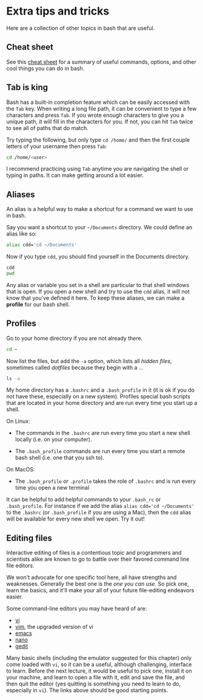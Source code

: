 # Extra tips and tricks

Here are a collection of other topics in bash that are useful.

## Cheat sheet

See this [cheat sheet](https://www.cheatography.com/gregcheater/cheat-sheets/bash/) for a summary of useful commands, options, and other cool things you can do in bash.

## Tab is king

Bash has a built-in completion feature which can be easily accessed with the `Tab` key. When writing a long file path, it can be convenient to type a few characters and press `Tab`. If you wrote enough characters to give you a unique path, it will fill in the characters for you. If not, you can hit `Tab` twice to see all of paths that do match.

Try typing the following, but only type `cd /home/` and then the first couple letters of your username then press `Tab`:

```bash
cd /home/<user>
```

I recommend practicing using `Tab` anytime you are navigating the shell or typing in paths. It can make getting around a lot easier.

## Aliases

An alias is a helpful way to make a shortcut for a command we want to use in bash.

Say you want a shortcut to your `~/Documents` directory. We could define an alias like so:

```bash
alias cdd='cd ~/Documents'
```

Now if you type `cdd`, you should find yourself in the Documents directory.

```bash
cdd
pwd
```

Any alias or variable you set in a shell are particular to that shell windows that is open. If you open a new shell and try to use the `cdd` alias, it will not know that you've defined it here. To keep these aliases, we can make a **profile** for our bash shell.

## Profiles

Go to your home directory if you are not already there.

```bash
cd ~
```

Now list the files, but add the `-a` option, which lists all *hidden files*, sometimes called *dotfiles* because they begin with a `.`.

```bash
ls -a
```

My home directory has a `.bashrc` and a `.bash_profile` in it (it is ok if you do not have these, especially on a new system). Profiles special bash scripts that are located in your home directory and are run every time you start up a shell.

On Linux:

- The commands in the `.bashrc` are run every time you start a new shell locally (i.e. on your computer).

- The `.bash_profile` commands are run every time you start a remote bash shell (i.e. one that you ssh to).

On MacOS:

- The `.bash_profile` or `.profile` takes the role of `.bashrc` and is run every time you open a new terminal

It can be helpful to add helpful commands to your `.bash_rc` or `.bash_profile`. For instance if we add the alias `alias cdd='cd ~/Documents'` to the `.bashrc` (or `.bash_profile` if you are using a Mac), then the `cdd` alias will be available for every new shell we open. Try it out!

## Editing files

Interactive editing of files is a contentious topic and programmers and scientists alike are known to go to battle over their favored command line file editors.

We won't advocate for one specific tool here, all have strengths and weaknesses. Generally the best one is the *one you can use*. So pick one, learn the basics, and it'll make your all of your future file-editing endeavors easier.

Some command-line editors you may have heard of are:

- [vi](https://www.guru99.com/the-vi-editor.html)
- [vim](https://www.linux.com/tutorials/vim-101-beginners-guide-vim/), the upgraded version of vi
- [emacs](https://www.gnu.org/software/emacs/)
- [nano](https://www.tecmint.com/learn-nano-text-editor-in-linux/)
- [gedit](https://www.lifewire.com/gedit-linux-command-unix-command-4097153)

Many basic shells (including the emulator suggested for this chapter) only come loaded with `vi`, so it can be a useful, although challenging, interface to learn. Before the next lecture, it would be useful to pick one, install it on your machine, and learn to open a file with it, edit and save the file, and then quit the editor (yes quitting is something you need to learn to do, especially in `vi`). The links above should be good starting points.
